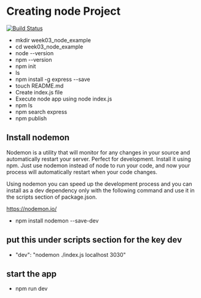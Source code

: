 # Creating node Project
[![Build Status](https://travis-ci.com/Jurpvm/NodeJs_TravisCi_wed.svg?branch=master)](https://travis-ci.com/Jurpvm/NodeJs_TravisCi_wed)
- mkdir week03_node_example
- cd week03_node_example
- node --version
- npm --version
- npm init
- ls
- npm install -g express --save
- touch README.md
- Create index.js file
- Execute node app using node index.js
- npm ls
- npm search express
- npm publish

## Install nodemon

Nodemon is a utility that will monitor for any changes in your source and automatically restart your server. Perfect for development. Install it using npm. Just use nodemon instead of node to run your code, and now your process will automatically restart when your code changes.

Using nodemon you can speed up the development process and you can install as a dev dependency only with the following command and use it in the scripts section of package.json.

<https://nodemon.io/>

- npm install nodemon --save-dev

## put this under scripts section for the key dev

- "dev": "nodemon ./index.js localhost 3030"

## start the app

- npm run dev
